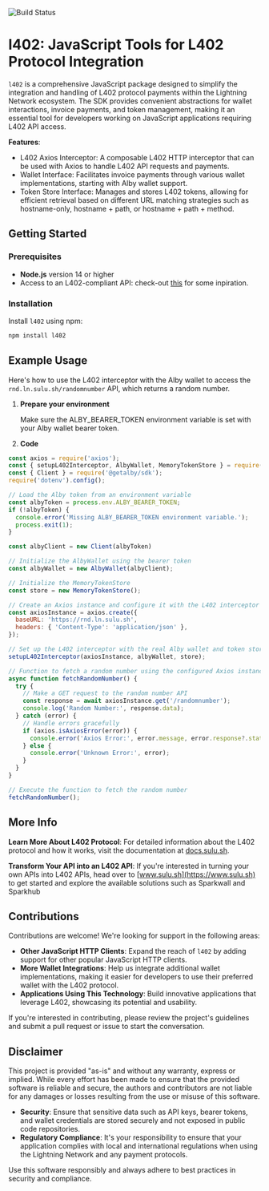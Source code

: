 ![Build Status](https://github.com/sulusolutions/l402-ts/actions/workflows/ci.yml/badge.svg)

# l402: JavaScript Tools for L402 Protocol Integration
`l402` is a comprehensive JavaScript package designed to simplify the integration and handling of L402 protocol payments within the Lightning Network ecosystem. The SDK provides convenient abstractions for wallet interactions, invoice payments, and token management, making it an essential tool for developers working on JavaScript applications requiring L402 API access.

__Features__:
- L402 Axios Interceptor: A composable L402 HTTP interceptor that can be used with Axios to handle L402 API requests and payments.
- Wallet Interface: Facilitates invoice payments through various wallet implementations, starting with Alby wallet support.
- Token Store Interface: Manages and stores L402 tokens, allowing for efficient retrieval based on different URL matching strategies such as hostname-only, hostname + path, or hostname + path + method.

## Getting Started

### Prerequisites
- **Node.js** version 14 or higher
- Access to an L402-compliant API: check-out [this](https://docs.sulu.sh) for some inpiration.

### Installation
Install `l402` using npm:

```bash
npm install l402
```

## Example Usage
Here's how to use the L402 interceptor with the Alby wallet to access the `rnd.ln.sulu.sh/randomnumber` API, which returns a random number.

1. **Prepare your environment**

    Make sure the ALBY_BEARER_TOKEN environment variable is set with your Alby wallet bearer token.

2. **Code**

```js
const axios = require('axios');
const { setupL402Interceptor, AlbyWallet, MemoryTokenStore } = require('l402'); 
const { Client } = require('@getalby/sdk');
require('dotenv').config();

// Load the Alby token from an environment variable
const albyToken = process.env.ALBY_BEARER_TOKEN;
if (!albyToken) {
  console.error('Missing ALBY_BEARER_TOKEN environment variable.');
  process.exit(1);
}

const albyClient = new Client(albyToken)

// Initialize the AlbyWallet using the bearer token
const albyWallet = new AlbyWallet(albyClient);

// Initialize the MemoryTokenStore
const store = new MemoryTokenStore();

// Create an Axios instance and configure it with the L402 interceptor
const axiosInstance = axios.create({
  baseURL: 'https://rnd.ln.sulu.sh',
  headers: { 'Content-Type': 'application/json' },
});

// Set up the L402 interceptor with the real Alby wallet and token store
setupL402Interceptor(axiosInstance, albyWallet, store);

// Function to fetch a random number using the configured Axios instance
async function fetchRandomNumber() {
  try {
    // Make a GET request to the random number API
    const response = await axiosInstance.get('/randomnumber');
    console.log('Random Number:', response.data);
  } catch (error) {
    // Handle errors gracefully
    if (axios.isAxiosError(error)) {
      console.error('Axios Error:', error.message, error.response?.status);
    } else {
      console.error('Unknown Error:', error);
    }
  }
}

// Execute the function to fetch the random number
fetchRandomNumber();
```

## More Info

**Learn More About L402 Protocol**: For detailed information about the L402 protocol and how it works, visit the documentation at [docs.sulu.sh](https://docs.sulu.sh).

**Transform Your API into an L402 API**: If you're interested in turning your own APIs into L402 APIs, head over to [www.sulu.sh](https://www.sulu.sh) to get started and explore the available solutions such as Sparkwall and Sparkhub

## Contributions

Contributions are welcome! We're looking for support in the following areas:

- **Other JavaScript HTTP Clients**: Expand the reach of `l402` by adding support for other popular JavaScript HTTP clients.
- **More Wallet Integrations**: Help us integrate additional wallet implementations, making it easier for developers to use their preferred wallet with the L402 protocol.
- **Applications Using This Technology**: Build innovative applications that leverage L402, showcasing its potential and usability.

If you're interested in contributing, please review the project's guidelines and submit a pull request or issue to start the conversation.

## Disclaimer

This project is provided "as-is" and without any warranty, express or implied. While every effort has been made to ensure that the provided software is reliable and secure, the authors and contributors are not liable for any damages or losses resulting from the use or misuse of this software.

- **Security**: Ensure that sensitive data such as API keys, bearer tokens, and wallet credentials are stored securely and not exposed in public code repositories.
- **Regulatory Compliance**: It's your responsibility to ensure that your application complies with local and international regulations when using the Lightning Network and any payment protocols.

Use this software responsibly and always adhere to best practices in security and compliance.

